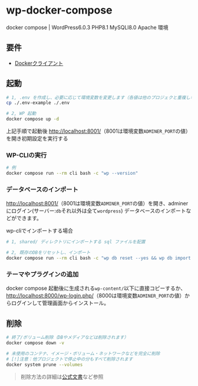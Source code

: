 # wp-docker-compose

docker compose | WordPress6.0.3 PHP8.1 MySQLl8.0 Apache 環境

## 要件

- [Dockerクライアント](https://www.docker.com/products/docker-desktop/)

## 起動

```sh
# 1, .env を作成し、必要に応じて環境変数を変更します（各値は他のプロジェクと重複しないようしてください）
cp ./.env-example ./.env

# 2, WP 起動
docker compose up -d
```

上記手順で起動後 <http://localhost:8001/>（8001は環境変数`ADMINER_PORT`の値）を開き初期設定を実行する

### WP-CLIの実行

```sh
# 例
docker compose run --rm cli bash -c "wp --version"
```

### データベースのインポート

<http://localhost:8001/>（8001は環境変数`ADMINER_PORT`の値）を開き、adminerにログイン(サーバー:`db`それ以外は全て`wordpress`) データベースのインポートなどができます。

wp-cliでインポートする場合

```sh
# 1, shared/ ディレクトリにインポートする sql ファイルを配置

# 2, 既存のDBをリセットし、インポート
docker compose run --rm cli bash -c "wp db reset --yes && wp db import shared/database.sql"


```

### テーマやプラグインの追加

docker compose 起動後に生成される`wp-content/`以下に直接コピーするか、<http://localhost:8000/wp-login.php/>（8000は環境変数`ADMINER_PORT`の値）からログインして管理画面からインストール。

## 削除

```sh
# 終了/ボリューム削除（DBやメディアなどは削除されます）
docker compose down -v

# 未使用のコンテナ、イメージ・ボリューム・ネットワークなどを完全に削除
# [!]注意：他プロジェクトで停止中の分もすべて削除されます
docker system prune --volumes
```

> 削除方法の詳細は[公式文書](https://docs.docker.jp/config/pruning.html)など参照
